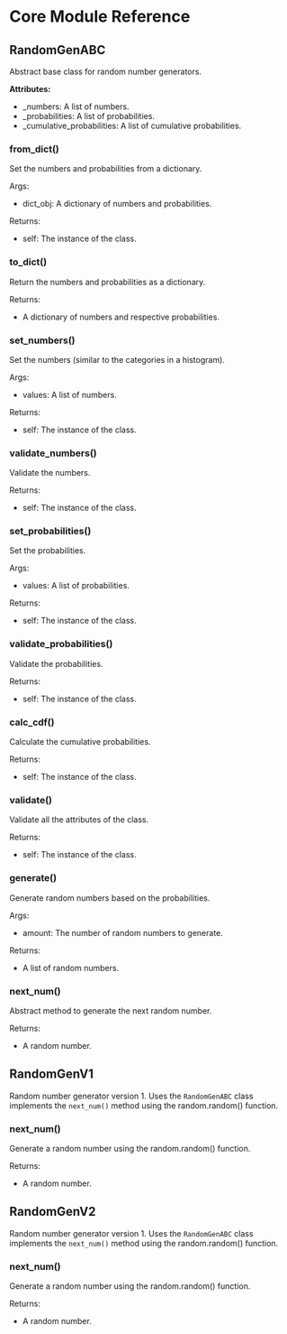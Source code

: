 # Core Module Reference

## RandomGenABC

Abstract base class for random number generators.

**Attributes:**
* _numbers: A list of numbers.
* _probabilities: A list of probabilities.
* _cumulative_probabilities: A list of cumulative probabilities.

### from_dict()

Set the numbers and probabilities from a dictionary.

Args:
- dict_obj: A dictionary of numbers and probabilities.

Returns:
- self: The instance of the class.

### to_dict()

Return the numbers and probabilities as a dictionary.

Returns:
- A dictionary of numbers and respective probabilities.

### set_numbers()

Set the numbers (similar to the categories in a histogram).

Args:
- values: A list of numbers.

Returns:
- self: The instance of the class.

### validate_numbers()

Validate the numbers.

Returns:
- self: The instance of the class.

### set_probabilities()

Set the probabilities.

Args:
- values: A list of probabilities.

Returns:
- self: The instance of the class.

### validate_probabilities()

Validate the probabilities.

Returns:
- self: The instance of the class.

### calc_cdf()

Calculate the cumulative probabilities.

Returns:
- self: The instance of the class.

### validate()

Validate all the attributes of the class.

Returns:
- self: The instance of the class.

### generate()

Generate random numbers based on the probabilities.

Args:
- amount: The number of random numbers to generate.

Returns:
- A list of random numbers.

### next_num()

Abstract method to generate the next random number.

Returns:
- A random number.


## RandomGenV1

Random number generator version 1. Uses the `RandomGenABC` class implements
the `next_num()` method using the random.random() function.

### next_num()

Generate a random number using the random.random() function.

Returns:
- A random number.

## RandomGenV2

Random number generator version 1. Uses the `RandomGenABC` class implements
the `next_num()` method using the random.random() function.

### next_num()

Generate a random number using the random.random() function.

Returns:
- A random number.
